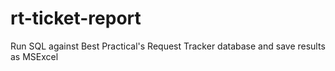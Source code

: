# rt-ticket-report
Run SQL against Best Practical's Request Tracker database and save results as MSExcel
